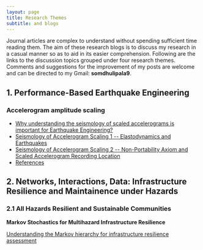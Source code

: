```yaml
---
layout: page
title: Research Themes
subtitle: and blogs
---
```


Journal articles are complex to understand without spending sufficient time reading them. The aim of these research blogs is to discuss my research in a casual manner so as to aid in its easier comprehension. Following are the links to the discussion topics grouped under four research themes. Comments and suggestions for the improvement of my posts are welcome and can be directed to my Gmail: **somdhulipala9**.


## 1. Performance-Based Earthquake Engineering


### Accelerogram amplitude scaling

  * [Why understanding the seismology of scaled accelerograms is important for Earthquake Engineering?](Blogs/PBEE/Acc_Sca_1.md)
  * [Seismology of Accelerogram Scaling 1 -- Elastodynamics and Earthquakes](Blogs/PBEE/Acc_Sca_2.md)
  * [Seismology of Accelerogram Scaling 2 -- Non-Portability Axiom and Scaled Accelerogram Recording Location](Blogs/PBEE/Acc_Sca_3.md)
  * [References](Blogs/PBEE/References.md) 

## 2. Networks, Interactions, Data: Infrastructure Resilience and Maintainence under Hazards

### 2.1 All Hazards Resilient and Sustainable Communities

**Markov Stochastics for Multihazard Infrastructure Resilience**

[Understanding the Markov hierarchy for infrastructure resilience assessment](Blogs/AHRSC/Markov.md)

<!--
* [Bayes rule and Markov Chain Monte Carlo in Structrual Engineering](Blogs/BUQ/MCMC.md) 

### 3. Traditional and * Finite Element Methods
-->
